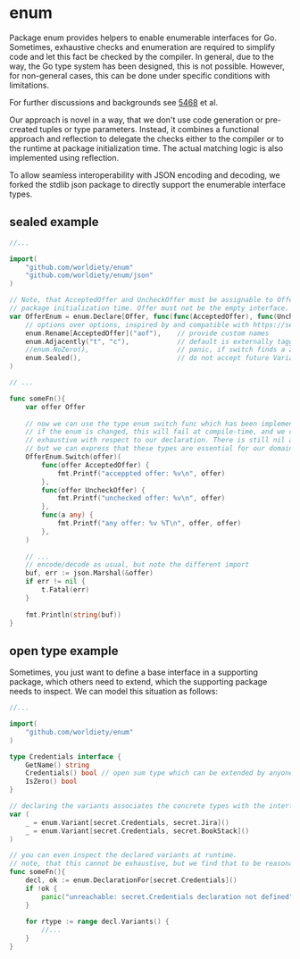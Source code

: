 # enum

Package enum provides helpers to enable enumerable interfaces for Go.
Sometimes, exhaustive checks and enumeration are required to simplify code and let this fact be checked by the compiler.
In general, due to the way, the Go type system has been designed, this is not possible.
However, for non-general cases, this can be done under specific conditions with limitations.

For further discussions and backgrounds see [5468](https://github.com/golang/go/issues/54685) et al.

Our approach is novel in a way, that we don't use code generation or pre-created tuples or type parameters.
Instead, it combines a functional approach and reflection to delegate the checks either to the compiler or to the runtime at package initialization time. The actual matching logic is also implemented using reflection.

To allow seamless interoperability with JSON encoding and decoding, we forked the stdlib json package to directly support the enumerable interface types.

## sealed example

```go
//...

import(
    "github.com/worldiety/enum"
    "github.com/worldiety/enum/json"
)

// Note, that AcceptedOffer and UncheckOffer must be assignable to Offer, which is checked at 
// package initialization time. Offer must not be the empty interface.
var OfferEnum = enum.Declare[Offer, func(func(AcceptedOffer), func(UncheckOffer), func(any))](
	// options over options, inspired by and compatible with https://serde.rs/enum-representations.html
	enum.Rename[AcceptedOffer]("aof"),    // provide custom names
	enum.Adjacently("t", "c"),            // default is externally tagged, like serde
	//enum.NoZero(),                      // panic, if switch finds a zero-interface, you can omit the func(any) branch
	enum.Sealed(),                        // do not accept future Variant declaration (see second example below)
)

// ...

func someFn(){
    var offer Offer
	
	// now we can use the type enum switch func which has been implemented by reflection above.
	// if the enum is changed, this will fail at compile-time, and we can be sure to be
	// exhaustive with respect to our declaration. There is still nil and arbitrary other types,
	// but we can express that these types are essential for our domain and each case has been handled.
	OfferEnum.Switch(offer)(
        func(offer AcceptedOffer) {
            fmt.Printf("acceppted offer: %v\n", offer)
		}, 
		func(offer UncheckOffer) {
            fmt.Printf("unchecked offer: %v\n", offer)
        }, 
		func(a any) {
            fmt.Printf("any offer: %v %T\n", offer, offer)
        },
	)
	
	// ...
	// encode/decode as usual, but note the different import
    buf, err := json.Marshal(&offer)
    if err != nil {
        t.Fatal(err)
    }
    
    fmt.Println(string(buf))
}
```

## open type example

Sometimes, you just want to define a base interface in a supporting package, which others need to extend, which the supporting package needs to inspect.
We can model this situation as follows:

```go
//...

import(
    "github.com/worldiety/enum"
)

type Credentials interface {
    GetName() string
    Credentials() bool // open sum type which can be extended by anyone
    IsZero() bool
}

// declaring the variants associates the concrete types with the interface type
var (
    _ = enum.Variant[secret.Credentials, secret.Jira]()
    _ = enum.Variant[secret.Credentials, secret.BookStack]()
)

// you can even inspect the declared variants at runtime.
// note, that this cannot be exhaustive, but we find that to be reasonable enough
func someFn(){
    decl, ok := enum.DeclarationFor[secret.Credentials]()
    if !ok {
        panic("unreachable: secret.Credentials declaration not defined")
    }
    
    for rtype := range decl.Variants() {
		//...
    }
}
```
